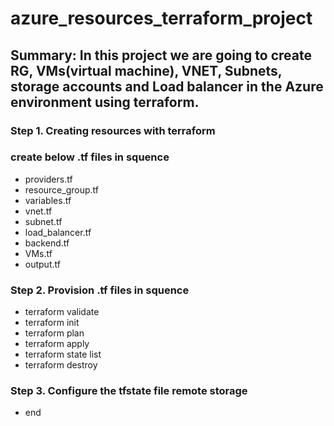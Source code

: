 # azure_resources_terraform_project

## Summary: In this project we are going to create RG, VMs(virtual machine), VNET, Subnets, storage accounts and Load balancer in the Azure environment using terraform. 
            
### Step 1. Creating resources with terraform 

### create below .tf files in squence 

* providers.tf 
* resource_group.tf
* variables.tf
* vnet.tf
* subnet.tf
* load_balancer.tf
* backend.tf
* VMs.tf
* output.tf 

### Step 2. Provision .tf files in squence

 * terraform validate
 * terraform init
 * terraform plan
 * terraform apply
 * terraform state list
 * terraform destroy
 
 ### Step 3. Configure the tfstate file remote storage
 
 * end
 



